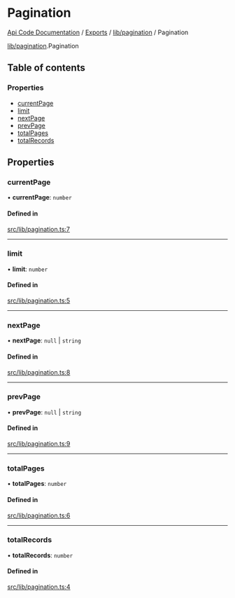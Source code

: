 # Pagination
 
[Api Code Documentation](../README.md) / [Exports](../modules.md) / [lib/pagination](../modules/lib_pagination.md) / Pagination

[lib/pagination](../modules/lib_pagination.md).Pagination

## Table of contents

### Properties

- [currentPage](lib_pagination.Pagination.md#currentpage)
- [limit](lib_pagination.Pagination.md#limit)
- [nextPage](lib_pagination.Pagination.md#nextpage)
- [prevPage](lib_pagination.Pagination.md#prevpage)
- [totalPages](lib_pagination.Pagination.md#totalpages)
- [totalRecords](lib_pagination.Pagination.md#totalrecords)

## Properties

### currentPage

• **currentPage**: `number`

#### Defined in

[src/lib/pagination.ts:7](https://github.com/openkfw/TruBudget/blob/40b449a/api/src/lib/pagination.ts#L7)

___

### limit

• **limit**: `number`

#### Defined in

[src/lib/pagination.ts:5](https://github.com/openkfw/TruBudget/blob/40b449a/api/src/lib/pagination.ts#L5)

___

### nextPage

• **nextPage**: ``null`` \| `string`

#### Defined in

[src/lib/pagination.ts:8](https://github.com/openkfw/TruBudget/blob/40b449a/api/src/lib/pagination.ts#L8)

___

### prevPage

• **prevPage**: ``null`` \| `string`

#### Defined in

[src/lib/pagination.ts:9](https://github.com/openkfw/TruBudget/blob/40b449a/api/src/lib/pagination.ts#L9)

___

### totalPages

• **totalPages**: `number`

#### Defined in

[src/lib/pagination.ts:6](https://github.com/openkfw/TruBudget/blob/40b449a/api/src/lib/pagination.ts#L6)

___

### totalRecords

• **totalRecords**: `number`

#### Defined in

[src/lib/pagination.ts:4](https://github.com/openkfw/TruBudget/blob/40b449a/api/src/lib/pagination.ts#L4)
